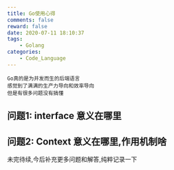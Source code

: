 ```yaml
---
title: Go使用心得
comments: false
reward: false
date: 2020-07-11 18:10:37
tags:
    - Golang
categories:
    - Code_Language
---
```


```
Go真的是为并发而生的后端语言
感觉到了满满的生产力导向和效率导向
但是有很多问题没有搞懂
```

<!-- more -->

## 问题1: interface 意义在哪里
## 问题2: Context   意义在哪里,作用机制啥

未完待续,今后补充更多问题和解答,纯粹记录一下
